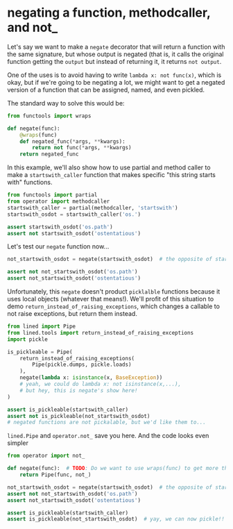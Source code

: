 # negating a function, methodcaller, and not_

Let's say we want to make a `negate` decorator that will return a function with 
the same signature, but whose output is negated (that is, it calls the original
function getting the `output` but instead of returning it, 
it returns `not output`. 

One of the uses is to avoid having to write `lambda x: not func(x)`, which is okay, but if we're going to be 
negating a lot, we might want to get a negated version of a function that can be assigned, named, 
and even pickled. 

The standard way to solve this would be:

```python
from functools import wraps

def negate(func):
    @wraps(func)
    def negated_func(*args, **kwargs):
        return not func(*args, **kwargs)
    return negated_func
```

In this example, we'll also show how to use partial and method caller to make 
a `startswith_caller` function that makes 
specific "this string starts with" functions.

```python
from functools import partial
from operator import methodcaller
startswith_caller = partial(methodcaller, 'startswith')
startswith_osdot = startswith_caller('os.')

assert startswith_osdot('os.path')
assert not startswith_osdot('ostentatious')
```

Let's test our `negate` function now...

```python
not_startswith_osdot = negate(startswith_osdot)  # the opposite of startswith_osdot

assert not not_startswith_osdot('os.path')
assert not_startswith_osdot('ostentatious')
```

Unfortunately, this `negate` doesn't product `picklalble` functions because 
it uses local objects (whatever that means!).
We'll profit of this situation to demo `return_instead_of_raising_exceptions`, 
which changes a callable to not raise exceptions, 
but return them instead.

```python
from lined import Pipe
from lined.tools import return_instead_of_raising_exceptions
import pickle

is_pickleable = Pipe(
    return_instead_of_raising_exceptions(
        Pipe(pickle.dumps, pickle.loads)
    ), 
    negate(lambda x: isinstance(x, BaseException))  
    # yeah, we could do lambda x: not isinstance(x,...), 
    # but hey, this is negate's show here!
)

assert is_pickleable(startswith_caller)
assert not is_pickleable(not_startswith_osdot) 
# negated functions are not pickalable, but we'd like them to...
```

`lined.Pipe` and `operator.not_` save you here. And the code looks even simpler


```python
from operator import not_

def negate(func):  # TODO: Do we want to use wraps(func) to get more than just signature?
    return Pipe(func, not_)

not_startswith_osdot = negate(startswith_osdot)  # the opposite of startswith_osdot
assert not not_startswith_osdot('os.path')
assert not_startswith_osdot('ostentatious')

assert is_pickleable(startswith_caller)
assert is_pickleable(not_startswith_osdot)  # yay, we can now pickle!!
```
